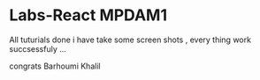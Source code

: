 # Labs-React MPDAM1

All tuturials done i have take some screen shots , every thing work succsessfuly ...

congrats Barhoumi Khalil 
